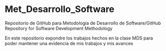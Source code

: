 # Met_Desarrollo_Software
Repositorio de GitHub para Metodología de Desarrollo de Software/GitHub Repository for Software Development Methodology

En este repositorio expondre los trabajos hechos en la clase MDS para poder mantener una evidencia de mis trabajos y mis avances
